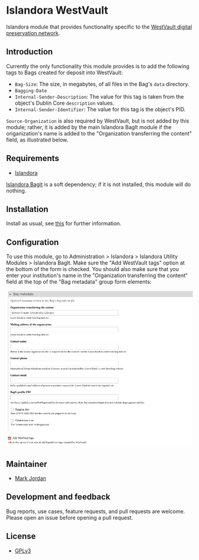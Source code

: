# Islandora WestVault

Islandora module that provides functionality specific to the [WestVault digital preservation network](https://coppul.ca/westvault).

## Introduction

Currently the only functionality this module provides is to add the following tags to Bags created for deposit into WestVault:

* `Bag-Size`: The size, in megabytes, of all files in the Bag's `data` directory.
* `Bagging-Date`
* `Internal-Sender-Description`: The value for this tag is taken from the object's Dublin Core `description` values.
* `Internal-Sender-Identifier`: The value for this tag is the object's PID.

`Source-Organization` is also required by WestVault, but is not added by this module; rather, it is added by the main Islandora BagIt module if the origanization's name is added to the "Organization transferring the content" field, as illustrated below.

## Requirements

* [Islandora](https://github.com/islandora/islandora)

[Islandora Bagit](https://github.com/islandora/islandora_bagit) is a soft dependency; if it is not installed, this module will do nothing.

## Installation

Install as usual, see [this](https://drupal.org/documentation/install/modules-themes/modules-7) for further information.

## Configuration

To use this module, go to Administration > Islandora > Islandora Utility Modules > Islandora BagIt. Make sure the "Add WestVault tags" option at the bottom of the form is checked. You should also make sure that you enter your institution's name in the "Organization transferring the content" field at the top of the "Bag metadata" group form elements:

![BagIt configuration](images/islandora_westvault.png)

## Maintainer

* [Mark Jordan](https://github.com/mjordan)

## Development and feedback

Bug reports, use cases, feature requests, and pull requests are welcome. Please open an issue before opening a pull request.

## License

* [GPLv3](http://www.gnu.org/licenses/gpl-3.0.txt)
